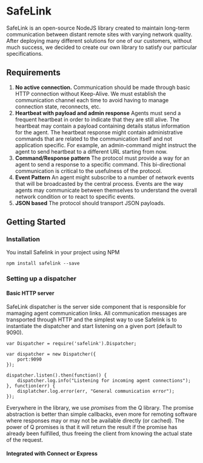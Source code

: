 # SafeLink

SafeLink is an open-source NodeJS library created to maintain long-term communication between distant remote sites with varying network quality. After deploying many different solutions for one
of our customers, without much success, we decided to create our own library to satisfy our particular specifications.

## Requirements

1. **No active connection.** Communication should be made through basic HTTP connection without Keep-Alive. We must establish the communication channel each time to avoid having to manage connection state, reconnects, etc.
2. **Heartbeat with payload and admin response** Agents must send a frequent heartbeat in order to indicate that they are still alive. The heartbeat may contain a payload containing details status information for the agent. The heartbeat response might contain administrative commands that are related to the communication itself and not application specific. For example, an admin-command might instruct the agent to send heartbeat to a different URL starting from now.
3. **Command/Response pattern** The protocol must provide a way for an agent to send a response to a specific command. This bi-directional communication is critical to the usefulness of the protocol.
4. **Event Pattern** An agent might subscribe to a number of network events that will be broadcasted by the central process. Events are the way agents may communicate between themselves to understand the overall network condition or to react to specific events.
5. **JSON based** The protocol should transport JSON payloads.

## Getting Started

### Installation

You install Safelink in your project using NPM

    npm install safelink --save

### Setting up a dispatcher

#### Basic HTTP server

SafeLink dispatcher is the server side component that is responsible for mamaging agent communication links. All communication messages are transported through HTTP and the simplest way to use Safelink is to instantiate the dispatcher and start listening on a given port (default to 9090). 

	var Dispatcher = require('safelink').Dispatcher;

    var dispatcher = new Dispatcher({
        port:9090
    });

    dispatcher.listen().then(function() {
        dispatcher.log.info("Listening for incoming agent connections");
    }, function(err) {
    	displatcher.log.error(err, "General communication error");
    });

Everywhere in the library, we use *promises* from the Q library. The promise abstraction is better than simple callbacks, even more for remoting software where responses may or may not be available directly (or cached). The power of Q promises is that it will return the result if the promise has already been fulfilled, thus freeing the client from knowing the actual state of the request. 

#### Integrated with Connect or Express



